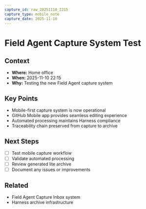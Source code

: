 ```yaml
---
capture_id: raw_20251110_2215
capture_type: mobile_note
capture_date: 2025-11-10
---
```


# Field Agent Capture System Test

## Context
- **Where:** Home office
- **When:** 2025-11-10 22:15
- **Why:** Testing the new Field Agent capture system

## Key Points
- Mobile-first capture system is now operational
- GitHub Mobile app provides seamless editing experience
- Automated processing maintains Harness compliance
- Traceability chain preserved from capture to archive

## Next Steps
- [ ] Test mobile capture workflow
- [ ] Validate automated processing
- [ ] Review generated lite archive
- [ ] Document any issues or improvements

## Related
- Field Agent Capture Inbox system
- Harness archive infrastructure
